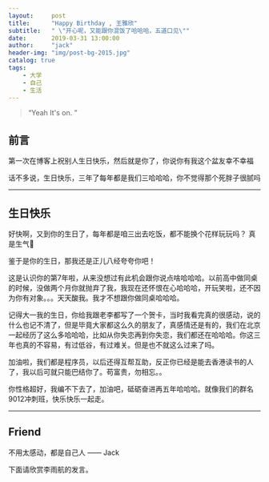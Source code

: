 ```yaml
---
layout:     post
title:      "Happy Birthday , 王雅欣"
subtitle:   " \"开心呢，又能跟你混饭了哈哈哈，五道口见\""
date:       2019-03-31 13:00:00
author:     "jack"
header-img: "img/post-bg-2015.jpg"
catalog: true
tags:
    - 大学
    - 自己
    - 生活
---
```


> “Yeah It's on. ”

## 前言

第一次在博客上祝别人生日快乐，然后就是你了，你说你有我这个盆友幸不幸福

话不多说，生日快乐，三年了每年都是我们三哈哈哈，你不觉得那个死胖子很腻吗

<p id = "build"></p>

------

## 生日快乐

好快啊，又到你的生日了，每年都是咱三出去吃饭，都不能换个花样玩玩吗？ 真是生气🐷

鉴于是你的生日，那我还是正儿八经夸夸你吧！

这是认识你的第7年啦，从来没想过有此机会跟你说点啥哈哈哈。以前高中做同桌的时候，没做两个月你就抛弃了我，我现在还怀恨在心哈哈哈，开玩笑啦，还不因为你有对象。。。天天酸我。我才不想跟你做同桌哈哈哈。

记得大一我的生日，你给我跟老李都写了一个贺卡，当时我看完真的很感动，说的什么也记不清了，但是毕竟大家都这么久的朋友了，真感情还是有的，我们在北京一起经历了这么多哈哈哈，比如从你失恋再到你失恋，我们都还在哈哈哈。你这三年也真的不容易，有过低谷，有过难关。但是也不就这么过来了吗。

加油啦，我们都是程序员，以后还得互帮互助，反正你已经是能去香港读书的人了，我以后可就只能巴结你了。苟富贵，勿相忘。。

你性格超好，我编不下去了，加油吧，砥砺奋进再五年哈哈哈。就像我们的群名9012冲刺班，快乐快乐一起走。

------

## Friend

不用太感动，都是自己人  —— Jack

下面请欣赏李雨航的发言。

